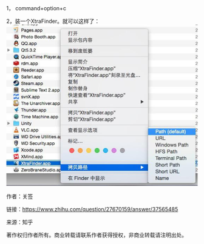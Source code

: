 1， command+option+c

2，装一个XtraFinder。就可以这样了：
![img](image-201708191759/5d2bf4d4-9986-4f7b-8a31-01661d789267.jpg)

作者：关签

链接：https://www.zhihu.com/question/27670159/answer/37565485

来源：知乎

著作权归作者所有。商业转载请联系作者获得授权，非商业转载请注明出处。